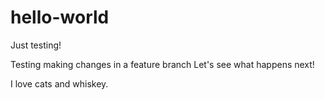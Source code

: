 # hello-world
Just testing!

Testing making changes in a feature branch
Let's see what happens next!

I love cats and whiskey.
